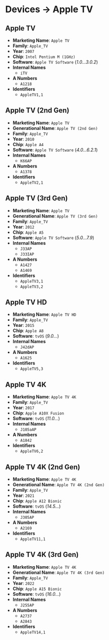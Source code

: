 # Devices → Apple TV

## Apple TV
- **Marketing Name**: `Apple TV`
- **Family**: `Apple_TV`
- **Year**: `2007`
- **Chip**: `Intel Pentium M (1GHz)`
- **Software**: `Apple TV Software` (_1.0...3.0.2_)
- **Internal Names**
  -  `iTV`
- **A Numbers**
  -  `A1218`
- **Identifiers**
  -  `AppleTV1,1`

## Apple TV (2nd Gen)
- **Marketing Name**: `Apple TV`
- **Generational Name**: `Apple TV (2nd Gen)`
- **Family**: `Apple_TV`
- **Year**: `2010`
- **Chip**: `Apple A4`
- **Software**: `Apple TV Software` (_4.0...6.2.1_)
- **Internal Names**
  -  `K66AP`
- **A Numbers**
  -  `A1378`
- **Identifiers**
  -  `AppleTV2,1`

## Apple TV (3rd Gen)
- **Marketing Name**: `Apple TV`
- **Generational Name**: `Apple TV (3rd Gen)`
- **Family**: `Apple_TV`
- **Year**: `2012`
- **Chip**: `Apple A5`
- **Software**: `Apple TV Software` (_5.0...7.9_)
- **Internal Names**
  -  `J33AP`
  -  `J33IAP`
- **A Numbers**
  -  `A1427`
  -  `A1469`
- **Identifiers**
  -  `AppleTV3,1`
  -  `AppleTV3,2`

## Apple TV HD
- **Marketing Name**: `Apple TV HD`
- **Family**: `Apple_TV`
- **Year**: `2015`
- **Chip**: `Apple A8`
- **Software**: `tvOS` (_9.0..._)
- **Internal Names**
  -  `J42dAP`
- **A Numbers**
  -  `A1625`
- **Identifiers**
  -  `AppleTV5,3`

## Apple TV 4K
- **Marketing Name**: `Apple TV 4K`
- **Family**: `Apple_TV`
- **Year**: `2017`
- **Chip**: `Apple A10X Fusion`
- **Software**: `tvOS` (_11.0..._)
- **Internal Names**
  -  `J105aAP`
- **A Numbers**
  -  `A1842`
- **Identifiers**
  -  `AppleTV6,2`

## Apple TV 4K (2nd Gen)
- **Marketing Name**: `Apple TV 4K`
- **Generational Name**: `Apple TV 4K (2nd Gen)`
- **Family**: `Apple_TV`
- **Year**: `2021`
- **Chip**: `Apple A12 Bionic`
- **Software**: `tvOS` (_14.5..._)
- **Internal Names**
  -  `J305AP`
- **A Numbers**
  -  `A2169`
- **Identifiers**
  -  `AppleTV11,1`

## Apple TV 4K (3rd Gen)
- **Marketing Name**: `Apple TV 4K`
- **Generational Name**: `Apple TV 4K (3rd Gen)`
- **Family**: `Apple_TV`
- **Year**: `2022`
- **Chip**: `Apple A15 Bionic`
- **Software**: `tvOS` (_16.0..._)
- **Internal Names**
  -  `J255AP`
- **A Numbers**
  -  `A2737`
  -  `A2843`
- **Identifiers**
  -  `AppleTV14,1`
